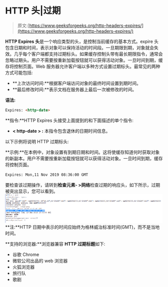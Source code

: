 # HTTP 头|过期

> 原文:[https://www.geeksforgeeks.org/http-headers-expires/](https://www.geeksforgeeks.org/http-headers-expires/)

**HTTP Expires 头**是一个响应类型的头，是控制当前缓存的基本方式。expire 头包含日期和时间，表示对象可以保持活动的时间段。一旦期限到期，对象就会失效。几乎每个客户端都支持过期标头。如果缓存控制头带有最长期限指令，通常会忽略过期头。用户不需要按重新加载按钮就可以获得活动对象。一旦时间到期，缓存将控制页面。Web 服务器允许客户端以多种方式设置过期标头。最常见的两种方式可能包括:

*   **上次访问时间:**根据客户端访问对象的最终时间设置到期时间。
*   **最后修改时间:**表示文档在服务器上最后一次被修改的时间。

**语法:**

```html
Expires: <http-date>
```

**指令:**HTTP Expires 头接受上面提到的和下面描述的单个指令:

*   **< http-date > :** 本指令包含退休的日期时间信息。

以下示例将说明 HTTP 过期标头:

**示例:**在本例中，对象设置有到期日期和时间。这将使缓存知道何时获取对象的新副本。用户不需要按重新加载按钮就可以获得活动对象。一旦时间到期，缓存将控制页面。

```html
Expires: Mon,11 Nov 2019 08:36:00 GMT
```

要检查该过期操作，请转到**检查元素- >网络**检查过期的响应头，如下所示，过期被突出显示，您可以看到。
![](img/7f152eab94d6587b47517954bfaeef34.png)
**注:**HTTP 日期中表示的时间应始终为格林威治标准时间(GMT)，而不是当地时间。

**支持的浏览器:**浏览器兼容 **HTTP 过期标题**如下:

*   谷歌 Chrome
*   微软公司出品的 web 浏览器
*   火狐浏览器
*   旅行队
*   歌剧